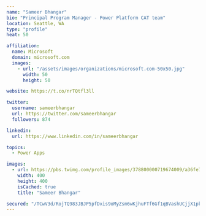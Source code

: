 ```yaml
---
name: "Sameer Bhangar"
bio: "Principal Program Manager - Power Platform CAT team"
location: Seattle, WA
type: "profile"
heat: 50

affiliation:
  name: Microsoft
  domain: microsoft.com
  images:
    - url: "/assets/images/organizations/microsoft.com-50x50.jpg"
      width: 50
      height: 50

website: https://t.co/nrTQtfl3ll

twitter:
  username: sameerbhangar
  url: https://twitter.com/sameerbhangar
  followers: 874

linkedin:
  url: https://www.linkedin.com/in/sameerbhangar

topics:
  - Power Apps

images:
  - url: https://pbs.twimg.com/profile_images/378800000719674009/a36fe7ddfab1778b76e5793772e43798_400x400.jpeg
    width: 400
    height: 400
    isCached: true
    title: "Sameer Bhangar"

secured: "/TCwV3d/RojTQ983JBJP5pfDxis9oMyZsm6wKjhuFTf6Gf1qBVashUCjjX1pkGyEpdbp7wZAneaeLdxwdHXPxfvbXuLf+CwUK+C5WnSSjmvjsQUjjNkZqnwoh7qj77BrgCI7QUom0gi3n4b8kEKcATpw1zd61EGZFovLQfzm00B3LkIfrV6r471qwwn/avCf0ykYQBkDcLxP9A3qJtDWWEd5oC4S93TErE0/Cz4gaIOVVr3bp4VRA7kkT3Dr9zGnakxvJZhzIED+cbOUSm/0mK4wE2Z43osuoZ2tHfOlOhdDx3vIGxddW/XnBIqve7nr4gPzc144ERFcbxuFC+UKil1Htv+tyQATNz6NqmDQzimKqp+t7FhvVauzD9bmfo8j+gr2IZfLlFnYbP89CBmvzw==;2atnWzeFqCxXVziJzlhxtw=="
---
```


